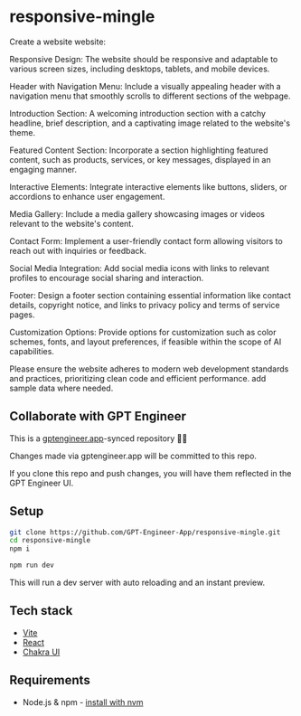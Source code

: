 # responsive-mingle

Create a website website:

Responsive Design: The website should be responsive and adaptable to various screen sizes, including desktops, tablets, and mobile devices.

Header with Navigation Menu: Include a visually appealing header with a navigation menu that smoothly scrolls to different sections of the webpage.

Introduction Section: A welcoming introduction section with a catchy headline, brief description, and a captivating image related to the website's theme.

Featured Content Section: Incorporate a section highlighting featured content, such as products, services, or key messages, displayed in an engaging manner.

Interactive Elements: Integrate interactive elements like buttons, sliders, or accordions to enhance user engagement.

Media Gallery: Include a media gallery showcasing images or videos relevant to the website's content.

Contact Form: Implement a user-friendly contact form allowing visitors to reach out with inquiries or feedback.

Social Media Integration: Add social media icons with links to relevant profiles to encourage social sharing and interaction.

Footer: Design a footer section containing essential information like contact details, copyright notice, and links to privacy policy and terms of service pages.

Customization Options: Provide options for customization such as color schemes, fonts, and layout preferences, if feasible within the scope of AI capabilities.

Please ensure the website adheres to modern web development standards and practices, prioritizing clean code and efficient performance. add sample data where needed.

## Collaborate with GPT Engineer

This is a [gptengineer.app](https://gptengineer.app)-synced repository 🌟🤖

Changes made via gptengineer.app will be committed to this repo.

If you clone this repo and push changes, you will have them reflected in the GPT Engineer UI.

## Setup

```sh
git clone https://github.com/GPT-Engineer-App/responsive-mingle.git
cd responsive-mingle
npm i
```

```sh
npm run dev
```

This will run a dev server with auto reloading and an instant preview.

## Tech stack

- [Vite](https://vitejs.dev/)
- [React](https://react.dev/)
- [Chakra UI](https://chakra-ui.com/)

## Requirements

- Node.js & npm - [install with nvm](https://github.com/nvm-sh/nvm#installing-and-updating)

